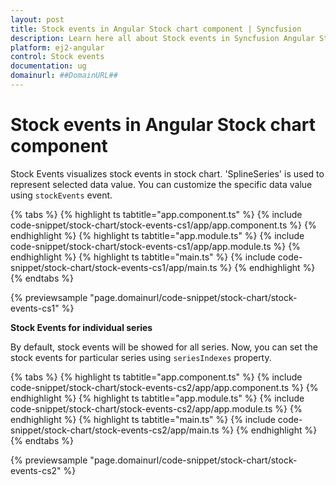 ```yaml
---
layout: post
title: Stock events in Angular Stock chart component | Syncfusion
description: Learn here all about Stock events in Syncfusion Angular Stock chart component of Syncfusion Essential JS 2 and more.
platform: ej2-angular
control: Stock events 
documentation: ug
domainurl: ##DomainURL##
---
```


# Stock events in Angular Stock chart component

<!-- markdownlint-disable MD036 -->

Stock Events visualizes stock events in stock chart. 'SplineSeries' is used to represent selected data value. You can customize the specific data value using `stockEvents` event.

{% tabs %}
{% highlight ts tabtitle="app.component.ts" %}
{% include code-snippet/stock-chart/stock-events-cs1/app/app.component.ts %}
{% endhighlight %}
{% highlight ts tabtitle="app.module.ts" %}
{% include code-snippet/stock-chart/stock-events-cs1/app/app.module.ts %}
{% endhighlight %}
{% highlight ts tabtitle="main.ts" %}
{% include code-snippet/stock-chart/stock-events-cs1/app/main.ts %}
{% endhighlight %}
{% endtabs %}
  
{% previewsample "page.domainurl/code-snippet/stock-chart/stock-events-cs1" %}

**Stock Events for individual series**

<!-- markdownlint-disable MD036 -->

By default, stock events will be showed for all series. Now, you can set the stock events for particular series using `seriesIndexes` property.

{% tabs %}
{% highlight ts tabtitle="app.component.ts" %}
{% include code-snippet/stock-chart/stock-events-cs2/app/app.component.ts %}
{% endhighlight %}
{% highlight ts tabtitle="app.module.ts" %}
{% include code-snippet/stock-chart/stock-events-cs2/app/app.module.ts %}
{% endhighlight %}
{% highlight ts tabtitle="main.ts" %}
{% include code-snippet/stock-chart/stock-events-cs2/app/main.ts %}
{% endhighlight %}
{% endtabs %}
  
{% previewsample "page.domainurl/code-snippet/stock-chart/stock-events-cs2" %}
